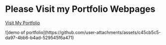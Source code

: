 <h1>Please Visit my Portfolio Webpages</h1>

<p>
  <a href="https://rushikeshya.github.io/rushiyadav.github.io/" target="_blank">Visit My Portfolio</a>
</p>

<p>
![demo of portfolio](https://github.com/user-attachments/assets/c45cb5c5-da97-4bb6-b4ad-529545f6a471)

</p>
